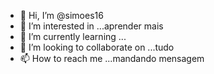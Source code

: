 - 👋 Hi, I’m @simoes16
- 👀 I’m interested in ...aprender mais
- 🌱 I’m currently learning ...
- 💞️ I’m looking to collaborate on ...tudo 
- 📫 How to reach me ...mandando mensagem

<!---
simoes16/simoes16 is a ✨ special ✨ repository because its `README.md` (this file) appears on your GitHub profile.
You can click the Preview link to take a look at your changes.
--->
